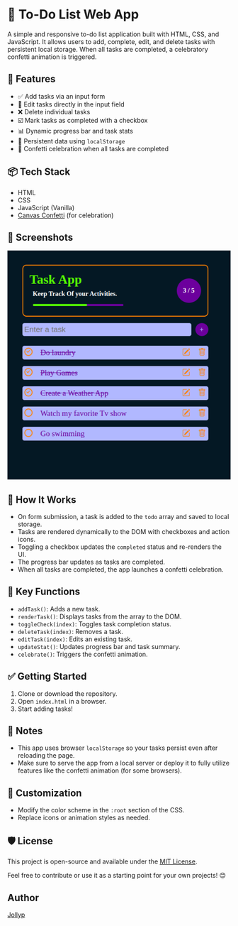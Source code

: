 # 🎯 To-Do List Web App

A simple and responsive to-do list application built with HTML, CSS, and JavaScript. It allows users to add, complete, edit, and delete tasks with persistent local storage. When all tasks are completed, a celebratory confetti animation is triggered.

## 🚀 Features

- ✅ Add tasks via an input form
- 📝 Edit tasks directly in the input field
- ❌ Delete individual tasks
- ☑️ Mark tasks as completed with a checkbox
- 📊 Dynamic progress bar and task stats
- 💾 Persistent data using `localStorage`
- 🎉 Confetti celebration when all tasks are completed

## 📦 Tech Stack

- HTML
- CSS
- JavaScript (Vanilla)
- [Canvas Confetti](https://www.npmjs.com/package/canvas-confetti) (for celebration)

## 📸 Screenshots

![Todo-List](src/Screenshot%20from%202025-05-10%2023-18-31.png)



## 🔧 How It Works

- On form submission, a task is added to the `todo` array and saved to local storage.
- Tasks are rendered dynamically to the DOM with checkboxes and action icons.
- Toggling a checkbox updates the `completed` status and re-renders the UI.
- The progress bar updates as tasks are completed.
- When all tasks are completed, the app launches a confetti celebration.

## 🧠 Key Functions

- `addTask()`: Adds a new task.
- `renderTask()`: Displays tasks from the array to the DOM.
- `toggleCheck(index)`: Toggles task completion status.
- `deleteTask(index)`: Removes a task.
- `editTask(index)`: Edits an existing task.
- `updateStat()`: Updates progress bar and task summary.
- `celebrate()`: Triggers the confetti animation.

## ✅ Getting Started

1. Clone or download the repository.
2. Open `index.html` in a browser.
3. Start adding tasks!

## 📌 Notes

- This app uses browser `localStorage` so your tasks persist even after reloading the page.
- Make sure to serve the app from a local server or deploy it to fully utilize features like the confetti animation (for some browsers).

## 🎨 Customization

- Modify the color scheme in the `:root` section of the CSS.
- Replace icons or animation styles as needed.

## 🛡️ License

This project is open-source and available under the [MIT License](LICENSE).

Feel free to contribute or use it as a starting point for your own projects! 😊

## Author
[Jollyp](https://github.com/jolly-peo)